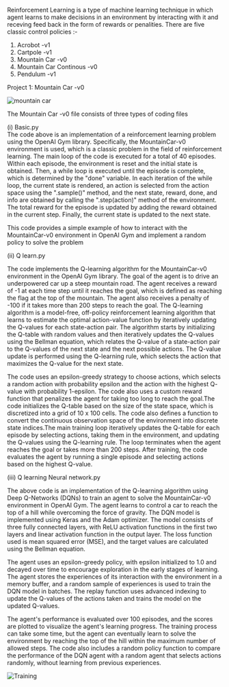 Reinforcement Learning is a type of machine learning technique in which agent learns to make decisions in an environment by interacting with it and receving feed back in the form of rewards or penalities. There are five classic control policies :-
 1. Acrobot -v1
 2. Cartpole -v1
 3. Mountain Car -v0
 4. Mountain Car Continous -v0
 5. Pendulum -v1
 
Project 1: Mountain Car -v0

![mountain car ](https://user-images.githubusercontent.com/62186578/231129451-86730b35-e433-4f7d-9718-864b354ef77a.gif)

The Mountain Car -v0 file consists of three types of coding files

(i) Basic.py  
    The code above is an implementation of a reinforcement learning problem using the OpenAI Gym library. Specifically, the MountainCar-v0 environment is used, which is a classic problem in the field of reinforcement learning. The main loop of the code is executed for a total of 40 episodes. Within each episode, the environment is reset and the initial state is obtained. Then, a while loop is executed until the episode is complete, which is determined by the "done" variable. In each iteration of the while loop, the current state is rendered, an action is selected from the action space using the ".sample()" method, and the next state, reward, done, and info are obtained by calling the ".step(action)" method of the environment. The total reward for the episode is updated by adding the reward obtained in the current step. Finally, the current state is updated to the next state.

This code provides a simple example of how to interact with the MountainCar-v0 environment in OpenAI Gym and implement a random policy to solve the problem

(ii) Q learn.py
  
   The code implements the Q-learning algorithm for the MountainCar-v0 environment in the OpenAI Gym library. The goal of the agent is to drive an underpowered car up a steep mountain road. The agent receives a reward of -1 at each time step until it reaches the goal, which is defined as reaching the flag at the top of the mountain. The agent also receives a penalty of -100 if it takes more than 200 steps to reach the goal. The Q-learning algorithm is a model-free, off-policy reinforcement learning algorithm that learns to estimate the optimal action-value function by iteratively updating the Q-values for each state-action pair. The algorithm starts by initializing the Q-table with random values and then iteratively updates the Q-values using the Bellman equation, which relates the Q-value of a state-action pair to the Q-values of the next state and the next possible actions. The Q-value update is performed using the Q-learning rule, which selects the action that maximizes the Q-value for the next state.

   The code uses an epsilon-greedy strategy to choose actions, which selects a random action with probability epsilon and the action with the highest Q-    value with probability 1-epsilon. The code also uses a custom reward function that penalizes the agent for taking too long to reach the goal.The code initializes the Q-table based on the size of the state space, which is discretized into a grid of 10 x 100 cells. The code also defines a function to convert the continuous observation space of the environment into discrete state indices.The main training loop iteratively updates the Q-table for each episode by selecting actions, taking them in the environment, and updating the Q-values using the Q-learning rule. The loop terminates when the agent reaches the goal or takes more than 200 steps. After training, the code evaluates the agent by running a single episode and selecting actions based on the highest Q-value.




(iii) Q learning Neural network.py

The above code is an implementation of the Q-learning algorithm using Deep Q-Networks (DQNs) to train an agent to solve the MountainCar-v0 environment in OpenAI Gym. The agent learns to control a car to reach the top of a hill while overcoming the force of gravity. The DQN model is implemented using Keras and the Adam optimizer. The model consists of three fully connected layers, with ReLU activation functions in the first two layers and linear activation function in the output layer. The loss function used is mean squared error (MSE), and the target values are calculated using the Bellman equation.

The agent uses an epsilon-greedy policy, with epsilon initialized to 1.0 and decayed over time to encourage exploration in the early stages of learning. The agent stores the experiences of its interaction with the environment in a memory buffer, and a random sample of experiences is used to train the DQN model in batches. The replay function uses advanced indexing to update the Q-values of the actions taken and trains the model on the updated Q-values.

The agent's performance is evaluated over 100 episodes, and the scores are plotted to visualize the agent's learning progress. The training process can take some time, but the agent can eventually learn to solve the environment by reaching the top of the hill within the maximum number of allowed steps. The code also includes a random policy function to compare the performance of the DQN agent with a random agent that selects actions randomly, without learning from previous experiences.

![Training ](https://user-images.githubusercontent.com/62186578/231133544-d334a273-055d-4d7d-8a57-72f7890a71f0.png)










